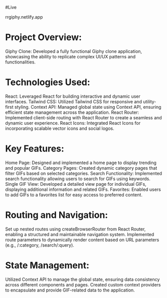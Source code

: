 #Live

rrgiphy.netlify.app



# Project Overview:

Giphy Clone: Developed a fully functional Giphy clone application, showcasing the ability to replicate complex UI/UX patterns and functionalities.

# Technologies Used:

React: Leveraged React for building interactive and dynamic user interfaces.
Tailwind CSS: Utilized Tailwind CSS for responsive and utility-first styling.
Context API: Managed global state using Context API, ensuring efficient state management across the application.
React Router: Implemented client-side routing with React Router to create a seamless and dynamic user experience.
React Icons: Integrated React Icons for incorporating scalable vector icons and social logos.

# Key Features:

Home Page: Designed and implemented a home page to display trending and popular GIFs.
Category Pages: Created dynamic category pages that filter GIFs based on selected categories.
Search Functionality: Implemented search functionality allowing users to search for GIFs using keywords.
Single GIF View: Developed a detailed view page for individual GIFs, displaying additional information and related GIFs.
Favorites: Enabled users to add GIFs to a favorites list for easy access to preferred content.

# Routing and Navigation:

Set up nested routes using createBrowserRouter from React Router, enabling a structured and maintainable navigation system.
Implemented route parameters to dynamically render content based on URL parameters (e.g., /:category, /search/:query).

# State Management:

Utilized Context API to manage the global state, ensuring data consistency across different components and pages.
Created custom context providers to encapsulate and provide GIF-related data to the application.
